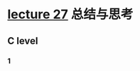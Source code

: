 # [lecture 27](https://sp18.datastructur.es/materials/lectures/lec27/lec27) 总结与思考

## C level

### 1

